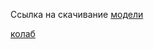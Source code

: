 Ссылка на скачивание [модели](https://huggingface.co/lkeab/hq-sam/resolve/main/sam_hq_vit_l.pth)

[колаб](https://colab.research.google.com/drive/1QwAbn5hsdqKOD5niuBzuqQX4eLCbNKFL?usp=sharing#scrollTo=34r0whHs1L3E)
